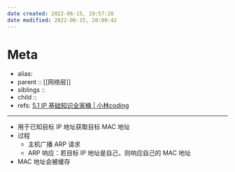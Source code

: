 ```yaml
---
date created: 2022-06-15, 19:57:28
date modified: 2022-06-15, 20:00:42
---
```


# Meta

- alias:
- parent :: [[网络层]]
- siblings ::
- child ::
- refs: [5.1 IP 基础知识全家桶 | 小林coding](https://xiaolincoding.com/network/4_ip/ip_base.html#arp)

---

- 用于已知目标 IP 地址获取目标 MAC 地址
- 过程
    - 主机广播 ARP 请求
    - ARP 响应：若目标 IP 地址是自己，则响应自己的 MAC 地址
- MAC 地址会被缓存
